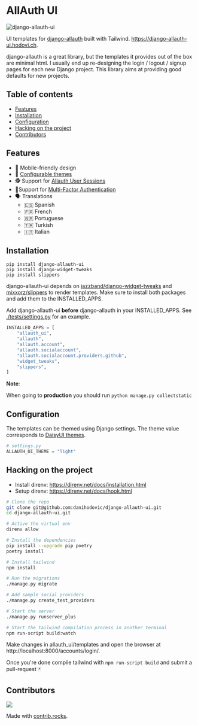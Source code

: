 # AllAuth UI

![django-allauth-ui](./django-allauth-vs-allauth-ui.png)


UI templates for [django-allauth](https://github.com/pennersr/django-allauth)
built with Tailwind. https://django-allauth-ui.hodovi.ch.

django-allauth is a great library, but the templates it provides out of the box
are minimal html. I usually end up re-designing the login / logout / signup
pages for each new Django project. This library aims at providing good
defaults for new projects.

## Table of contents

* [Features](#features)
* [Installation](#installation)
* [Configuration](#configuration)
* [Hacking on the project](#hacking-on-the-project)
* [Contributors](#contributors)

## Features

- 📱 Mobile-friendly design
- 💄 [Configurable themes](https://daisyui.com/docs/themes/)
- 🕵️ Support for [Allauth User Sessions](https://docs.allauth.org/en/latest/usersessions/index.html)
- 📱Support for [Multi-Factor Authentication](https://docs.allauth.org/en/latest/mfa/index.html)
- 🗣️ Translations
  - 🇪🇸 Spanish
  - 🇫🇷 French
  - 🇧🇷 Portuguese
  - 🇹🇷 Turkish
  - 🇮🇹 Italian

## Installation

```
pip install django-allauth-ui
pip install django-widget-tweaks
pip install slippers
```

django-allauth-ui depends on [jazzband/django-widget-tweaks](https://github.com/jazzband/django-widget-tweaks)
and [mixxorz/slippers](https://github.com/mixxorz/slippers) to render templates. Make
sure to install both packages and add them to the INSTALLED_APPS.

Add django-allauth-ui **before** django-allauth in your INSTALLED_APPS. See
[./tests/settings.py](./tests/settings.py) for an example.

```python
INSTALLED_APPS = [
    "allauth_ui",
    "allauth",
    "allauth.account",
    "allauth.socialaccount",
    "allauth.socialaccount.providers.github",
    "widget_tweaks",
    "slippers",
]
```
**Note**:

When going to **production** you should run ```python manage.py collectstatic```

## Configuration

The templates can be themed using Django settings. The theme value corresponds to [DaisyUI themes](https://daisyui.com/docs/themes/).

```python
# settings.py
ALLAUTH_UI_THEME = "light"
```

## Hacking on the project

- Install direnv: https://direnv.net/docs/installation.html
- Setup direnv: https://direnv.net/docs/hook.html

```sh
# Clone the repo
git clone git@github.com:danihodovic/django-allauth-ui.git
cd django-allauth-ui.git

# Active the virtual env
direnv allow

# Install the dependencies
pip install --upgrade pip poetry
poetry install

# Install tailwind
npm install

# Run the migrations
./manage.py migrate

# Add sample social providers
./manage.py create_test_providers

# Start the server
./manage.py runserver_plus

# Start the tailwind compilation process in another terminal
npm run-script build:watch
```

Make changes in allauth_ui/templates and open the browser at http://localhost:8000/accounts/login/.

Once you're done compile tailwind with `npm run-script build` and submit a pull-request 🃏

## Contributors
<a href="https://github.com/danihodovic/django-allauth-ui/graphs/contributors">
  <img src="https://contrib.rocks/image?repo=danihodovic/django-allauth-ui" />
</a>

Made with [contrib.rocks](https://contrib.rocks).
